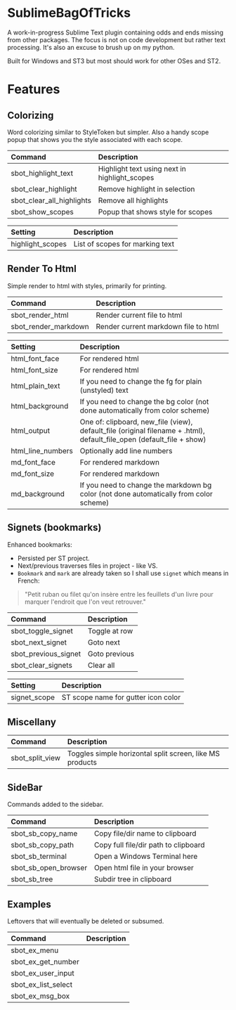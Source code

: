 # SublimeBagOfTricks
A work-in-progress Sublime Text plugin containing odds and ends missing from other packages.
The focus is not on code development but rather text processing. It's also an excuse to brush up on my python.

Built for Windows and ST3 but most should work for other OSes and ST2.

# Features

## Colorizing
Word colorizing similar to StyleToken but simpler. Also a handy scope popup that shows you the style
associated with each scope.


| Command                  | Description |
|:--------                 |:-------     |
| sbot_highlight_text      | Highlight text using next in highlight_scopes |
| sbot_clear_highlight     | Remove highlight in selection |
| sbot_clear_all_highlights| Remove all highlights |
| sbot_show_scopes         | Popup that shows style for scopes |

| Setting                  | Description |
|:--------                 |:-------     |
| highlight_scopes         | List of scopes for marking text |


## Render To Html
Simple render to html with styles, primarily for printing.

| Command                  | Description |
|:--------                 |:-------     |
| sbot_render_html         | Render current file to html |
| sbot_render_markdown     | Render current markdown file to html |

| Setting                  | Description |
|:--------                 |:-------     |
| html_font_face           | For rendered html |
| html_font_size           | For rendered html |
| html_plain_text          | If you need to change the fg for plain (unstyled) text |
| html_background          | If you need to change the bg color (not done automatically from color scheme) |
| html_output              | One of: clipboard, new_file (view), default_file (original filename + .html), default_file_open (default_file + show) |
| html_line_numbers        | Optionally add line numbers |
| md_font_face             | For rendered markdown |
| md_font_size             | For rendered markdown |
| md_background            | If you need to change the markdown bg color (not done automatically from color scheme) |


## Signets (bookmarks)
Enhanced bookmarks:
- Persisted per ST project.
- Next/previous traverses files in project - like VS.
- `Bookmark` and `mark` are already taken so I shall use `signet` which means in French:
> "Petit ruban ou filet qu'on insère entre les feuillets d'un livre pour marquer l'endroit que l'on veut retrouver."

| Command                  | Description |
|:--------                 |:-------     |
| sbot_toggle_signet       | Toggle at row |
| sbot_next_signet         | Goto next |
| sbot_previous_signet     | Goto previous |
| sbot_clear_signets       | Clear all |
  
| Setting                  | Description |
|:--------                 |:-------     |
| signet_scope             | ST scope name for gutter icon color |

## Miscellany

| Command                  | Description |
|:--------                 |:-------     |
| sbot_split_view          | Toggles simple horizontal split screen, like MS products |

## SideBar
Commands added to the sidebar.

| Command                  | Description |
|:--------                 |:-------     |
| sbot_sb_copy_name        | Copy file/dir name to clipboard |
| sbot_sb_copy_path        | Copy full file/dir path to clipboard |
| sbot_sb_terminal         | Open a Windows Terminal here |
| sbot_sb_open_browser     | Open html file in your browser |
| sbot_sb_tree             | Subdir tree in clipboard |

## Examples
Leftovers that will eventually be deleted or subsumed.

| Command                  | Description |
|:--------                 |:-------     |
| sbot_ex_menu             |             |
| sbot_ex_get_number       |             |
| sbot_ex_user_input       |             |
| sbot_ex_list_select      |             |
| sbot_ex_msg_box          |             |

